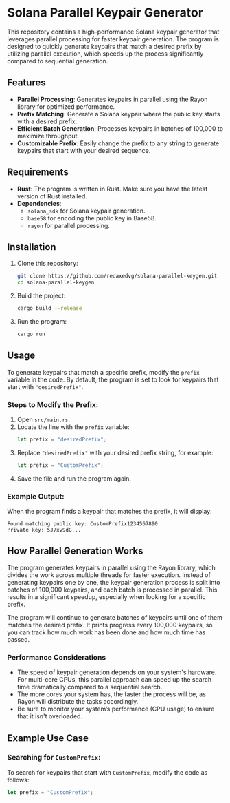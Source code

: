# Solana Parallel Keypair Generator

This repository contains a high-performance Solana keypair generator that leverages parallel processing for faster keypair generation. The program is designed to quickly generate keypairs that match a desired prefix by utilizing parallel execution, which speeds up the process significantly compared to sequential generation.

## Features

- **Parallel Processing**: Generates keypairs in parallel using the Rayon library for optimized performance.
- **Prefix Matching**: Generate a Solana keypair where the public key starts with a desired prefix.
- **Efficient Batch Generation**: Processes keypairs in batches of 100,000 to maximize throughput.
- **Customizable Prefix**: Easily change the prefix to any string to generate keypairs that start with your desired sequence.

## Requirements

- **Rust**: The program is written in Rust. Make sure you have the latest version of Rust installed.
- **Dependencies**:
  - `solana_sdk` for Solana keypair generation.
  - `base58` for encoding the public key in Base58.
  - `rayon` for parallel processing.

## Installation

1. Clone this repository:
   ```bash
   git clone https://github.com/redaxedvg/solana-parallel-keygen.git
   cd solana-parallel-keygen
   ```

2. Build the project:
   ```bash
   cargo build --release
   ```

3. Run the program:
   ```bash
   cargo run
   ```

## Usage

To generate keypairs that match a specific prefix, modify the `prefix` variable in the code. By default, the program is set to look for keypairs that start with `"desiredPrefix"`.

### Steps to Modify the Prefix:
1. Open `src/main.rs`.
2. Locate the line with the `prefix` variable:
   ```rust
   let prefix = "desiredPrefix";
   ```
3. Replace `"desiredPrefix"` with your desired prefix string, for example:
   ```rust
   let prefix = "CustomPrefix";
   ```
4. Save the file and run the program again.

### Example Output:

When the program finds a keypair that matches the prefix, it will display:

```text
Found matching public key: CustomPrefix1234567890
Private key: 5J7xv9dG...
```

## How Parallel Generation Works

The program generates keypairs in parallel using the Rayon library, which divides the work across multiple threads for faster execution. Instead of generating keypairs one by one, the keypair generation process is split into batches of 100,000 keypairs, and each batch is processed in parallel. This results in a significant speedup, especially when looking for a specific prefix.

The program will continue to generate batches of keypairs until one of them matches the desired prefix. It prints progress every 100,000 keypairs, so you can track how much work has been done and how much time has passed.

### Performance Considerations

- The speed of keypair generation depends on your system's hardware. For multi-core CPUs, this parallel approach can speed up the search time dramatically compared to a sequential search.
- The more cores your system has, the faster the process will be, as Rayon will distribute the tasks accordingly.
- Be sure to monitor your system’s performance (CPU usage) to ensure that it isn't overloaded.

## Example Use Case

### Searching for `CustomPrefix`:
To search for keypairs that start with `CustomPrefix`, modify the code as follows:

```rust
let prefix = "CustomPrefix";
```
